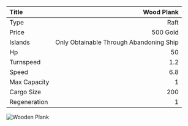 |Title        | Wood Plank           
|:-|-:
|Type         | Raft                  
|Price        | 500 Gold    
|Islands      | Only Obtainable Through Abandoning Ship
|Hp           | 50
|Turnspeed    | 1.2
|Speed        | 6.8
|Max Capacity | 1
|Cargo Size   | 200
|Regeneration | 1

<img src="assets/img/raft.png" alt="Wooden Plank">
